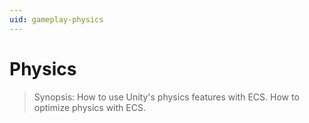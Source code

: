 ```yaml
---
uid: gameplay-physics
---
```

# Physics

> Synopsis: How to use Unity's physics features with ECS. How to optimize physics with ECS.

